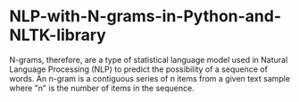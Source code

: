 # NLP-with-N-grams-in-Python-and-NLTK-library

N-grams, therefore, are a type of statistical language model used in Natural Language Processing (NLP) to predict the possibility of a sequence of words. An n-gram is a contiguous series of n items from a given text sample where "n" is the number of items in the sequence.
